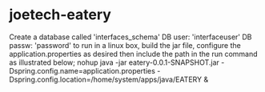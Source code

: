 # joetech-eatery
Create a database called 'interfaces_schema'
DB user: 'interfaceuser'
DB passw: 'password'
to run in a linux box, build the jar file, configure the application.properties as desired then include the path in the run command as illustrated below;
 nohup java -jar eatery-0.0.1-SNAPSHOT.jar -Dspring.config.name=application.properties -Dspring.config.location=/home/system/apps/java/EATERY &
